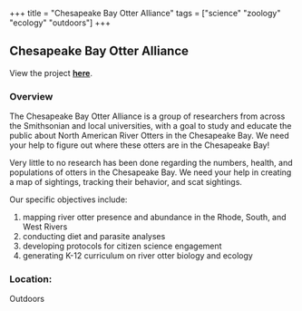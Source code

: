 +++
title = "Chesapeake Bay Otter Alliance"
tags = ["science" "zoology" "ecology" "outdoors"]
+++

## Chesapeake Bay Otter Alliance

View the project [**here**](https://serc.si.edu/citizen-science/projects/chesapeake-bay-otter-alliance).

### Overview

The Chesapeake Bay Otter Alliance is a group of researchers from across the Smithsonian and local universities, with a goal to study and educate the public about North American River Otters in the Chesapeake Bay. We need your help to figure out where these otters are in the Chesapeake Bay!

Very little to no research has been done regarding the numbers, health, and populations of otters in the Chesapeake Bay. We need your help in creating a map of sightings, tracking their behavior, and scat sightings.

Our specific objectives include:
1. mapping river otter presence and abundance in the Rhode, South, and West Rivers
2. conducting diet and parasite analyses
3. developing protocols for citizen science engagement
4. generating K-12 curriculum on river otter biology and ecology

### Location:
Outdoors

